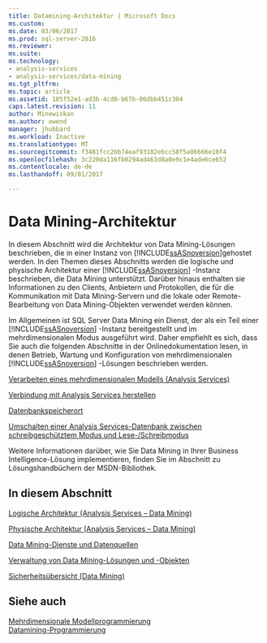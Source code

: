 ```yaml
---
title: Datamining-Architektur | Microsoft Docs
ms.custom: 
ms.date: 03/06/2017
ms.prod: sql-server-2016
ms.reviewer: 
ms.suite: 
ms.technology:
- analysis-services
- analysis-services/data-mining
ms.tgt_pltfrm: 
ms.topic: article
ms.assetid: 105f52e1-ad3b-4cd0-b67b-06dbb451c304
caps.latest.revision: 11
author: Minewiskan
ms.author: owend
manager: jhubbard
ms.workload: Inactive
ms.translationtype: MT
ms.sourcegitcommit: f3481fcc2bb74eaf93182e6cc58f5a06666e10f4
ms.openlocfilehash: 3c220da116fb0294ad463d8a0e9c1e4ade6ce652
ms.contentlocale: de-de
ms.lasthandoff: 09/01/2017

---
```

# <a name="data-mining-architecture"></a>Data Mining-Architektur
  In diesem Abschnitt wird die Architektur von Data Mining-Lösungen beschrieben, die in einer Instanz von [!INCLUDE[ssASnoversion](../../includes/ssasnoversion-md.md)]gehostet werden. In den Themen dieses Abschnitts werden die logische und physische Architektur einer [!INCLUDE[ssASnoversion](../../includes/ssasnoversion-md.md)] -Instanz beschrieben, die Data Mining unterstützt. Darüber hinaus enthalten sie Informationen zu den Clients, Anbietern und Protokollen, die für die Kommunikation mit Data Mining-Servern und die lokale oder Remote-Bearbeitung von Data Mining-Objekten verwendet werden können.  
  
 Im Allgemeinen ist SQL Server Data Mining ein Dienst, der als ein Teil einer [!INCLUDE[ssASnoversion](../../includes/ssasnoversion-md.md)] -Instanz bereitgestellt und im mehrdimensionalen Modus ausgeführt wird. Daher empfiehlt es sich, dass Sie auch die folgenden Abschnitte in der Onlinedokumentation lesen, in denen Betrieb, Wartung und Konfiguration von mehrdimensionalen [!INCLUDE[ssASnoversion](../../includes/ssasnoversion-md.md)] -Lösungen beschrieben werden.  
  
 [Verarbeiten eines mehrdimensionalen Modells &#40;Analysis Services&#41;](../../analysis-services/multidimensional-models/processing-a-multidimensional-model-analysis-services.md)  
  
 [Verbindung mit Analysis Services herstellen](../../analysis-services/instances/connect-to-analysis-services.md)  
  
 [Datenbankspeicherort](../../analysis-services/multidimensional-models/database-storage-location.md)  
  
 [Umschalten einer Analysis Services-Datenbank zwischen schreibgeschütztem Modus und Lese-/Schreibmodus](../../analysis-services/multidimensional-models/switch-an-analysis-services-database-between-readonly-and-readwrite-modes.md)  
  
 Weitere Informationen darüber, wie Sie Data Mining in Ihrer Business Intelligence-Lösung implementieren, finden Sie im Abschnitt zu Lösungshandbüchern der MSDN-Bibliothek.  
  
## <a name="in-this-section"></a>In diesem Abschnitt  
 [Logische Architektur &#40;Analysis Services – Data Mining&#41;](../../analysis-services/data-mining/logical-architecture-analysis-services-data-mining.md)  
  
 [Physische Architektur &#40;Analysis Services – Data Mining&#41;](../../analysis-services/data-mining/physical-architecture-analysis-services-data-mining.md)  
  
 [Data Mining-Dienste und Datenquellen](../../analysis-services/data-mining/data-mining-services-and-data-sources.md)  
  
 [Verwaltung von Data Mining-Lösungen und -Objekten](../../analysis-services/data-mining/management-of-data-mining-solutions-and-objects.md)  
  
 [Sicherheitsübersicht &#40;Data Mining&#41;](../../analysis-services/data-mining/security-overview-data-mining.md)  
  
## <a name="see-also"></a>Siehe auch  
 [Mehrdimensionale Modellprogrammierung](../../analysis-services/multidimensional-models/multidimensional-model-programming.md)   
 [Datamining-Programmierung](../../analysis-services/data-mining-programming.md)  
  
  

